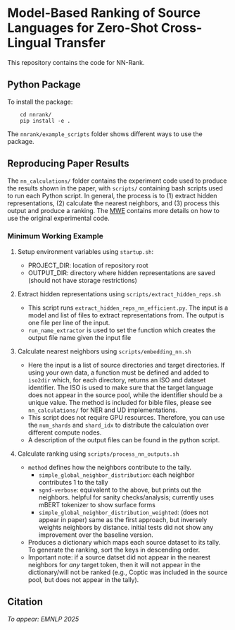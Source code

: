 # Model-Based Ranking of Source Languages for Zero-Shot Cross-Lingual Transfer

This repository contains the code for NN-Rank. 

## Python Package

To install the package:
```
    cd nnrank/
    pip install -e .
```

The `nnrank/example_scripts` folder shows different ways to use the package.

## Reproducing Paper Results

The `nn_calculations/` folder contains the experiment code used to produce the results shown in the paper, with `scripts/` containing bash scripts used to run each Python script. In general, the process is to (1) extract hidden representations, (2) calculate the nearest neighbors, and (3) process this output and produce a ranking. The [MWE](#nn-rank-minimum-working-example) contains more details on how to use the original experimental code. 

### Minimum Working Example

1. Setup environment variables using `startup.sh`:
    - PROJECT_DIR: location of repository root
    - OUTPUT_DIR: directory where hidden representations are saved (should not have storage restrictions)

2. Extract hidden representations using `scripts/extract_hidden_reps.sh`
    - This script runs `extract_hidden_reps_nn_efficient.py`. The input is a model and list of files to extract representations from. The output is one file per line of the input. 
    - `run_name_extractor` is used to set the function which creates the output file name given the input file

3. Calculate nearest neighbors using `scripts/embedding_nn.sh`
    - Here the input is a list of source directories and target directories. If using your own data, a function must be defined and added to `iso2dir` which, for each directory, returns an ISO and dataset identifier. The ISO is used to make sure that the target language does not appear in the source pool, while the identifier should be a unique value. The method is included for bible files, please see `nn_calculations/` for NER and UD implementations.
    - This script does not require GPU resources. Therefore, you can use the `num_shards` and `shard_idx` to distribute the calculation over different compute nodes. 
    - A description of the output files can be found in the python script. 

4. Calculate ranking using `scripts/process_nn_outputs.sh`
    - `method` defines how the neighbors contribute to the tally.
        -  `simple_global_neighbor_distribution`: each neighbor contributes 1 to the tally
        - `sgnd-verbose`: equivalent to the above, but prints out the neighbors. helpful for sanity checks/analysis; currently uses mBERT tokenizer to show surface forms
        - `simple_global_neighbor_distribution_weighted`: (does not appear in paper) same as the first approach, but inversely weights neighbors by distance. initial tests did not show any improvement over the baseline version.
    - Produces a dictionary which maps each source dataset to its tally. To generate the ranking, sort the keys in descending order.
    - Important note: if a source datset did not appear in the nearest neighbors for *any* target token, then it will not appear in the dictionary/will not be ranked (e.g., Coptic was included in the source pool, but does not appear in the tally).




## Citation

*To appear: EMNLP 2025*
